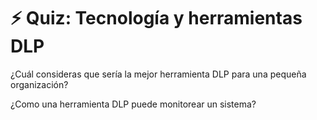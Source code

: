 # ⚡ Quiz: Tecnología y herramientas DLP

¿Cuál consideras que sería la mejor herramienta DLP para una pequeña organización?

¿Como una herramienta DLP puede monitorear un sistema?